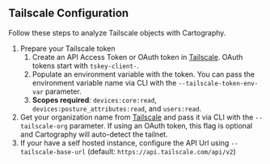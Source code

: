 ## Tailscale Configuration

Follow these steps to analyze Tailscale objects with Cartography.

1. Prepare your Tailscale token
    1. Create an API Access Token or OAuth token in [Tailscale](https://login.tailscale.com/admin/settings/keys).
       OAuth tokens start with `tskey-client-`.
    1. Populate an environment variable with the token. You can pass the environment variable name via CLI with the `--tailscale-token-env-var` parameter.
    1. **Scopes required**: `devices:core:read`, `devices:posture_attributes:read`, and `users:read`.
1. Get your organization name from [Tailscale](https://login.tailscale.com/admin/settings/general) and pass it via CLI with the `--tailscale-org` parameter. If using an OAuth token, this flag is optional and Cartography will auto-detect the tailnet.
1. If your have a self hosted instance, configure the API Url using `--tailscale-base-url` (default: `https://api.tailscale.com/api/v2`)
